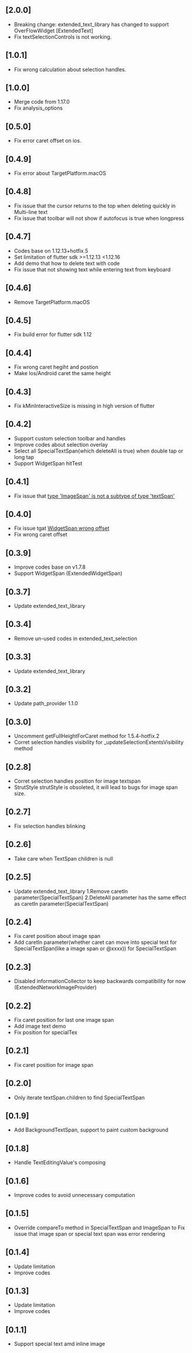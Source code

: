 ## [2.0.0]

* Breaking change: extended_text_library has changed to support OverFlowWidget [ExtendedText]
* Fix textSelectionControls is not working.

## [1.0.1]

* Fix wrong calculation about selection handles.

## [1.0.0]

* Merge code from 1.17.0
* Fix analysis_options

## [0.5.0]

* Fix error caret offset on ios.

## [0.4.9]

* Fix error about TargetPlatform.macOS

## [0.4.8]

* Fix issue that the cursor returns to the top when deleting quickly in Multi-line text
* Fix issue that toolbar will not show if autofocus is true when longpress

## [0.4.7]

* Codes base on 1.12.13+hotfix.5
* Set limitation of flutter sdk >=1.12.13 <1.12.16
* Add demo that how to delete text with code
* Fix issue that not showing text while entering text from keyboard

## [0.4.6]

* Remove TargetPlatform.macOS

## [0.4.5]

* Fix build error for flutter sdk 1.12

## [0.4.4]

* Fix wrong caret hegiht and postion
* Make Ios/Android caret the same height

## [0.4.3]

* Fix kMinInteractiveSize is missing in high version of flutter

## [0.4.2]

* Support custom selection toolbar and handles
* Improve codes about selection overlay
* Select all SpecialTextSpan(which deleteAll is true) when double tap or long tap
* Support WidgetSpan hitTest

## [0.4.1]

* Fix issue that [type 'ImageSpan' is not a subtype of type 'textSpan'](https://github.com/fluttercandies/extended_text_field/issues/13)

## [0.4.0]

* Fix issue tgat [WidgetSpan wrong offset](https://github.com/fluttercandies/extended_text_field/issues/11)
* Fix wrong caret offset

## [0.3.9]

* Improve codes base on v1.7.8
* Support WidgetSpan (ExtendedWidgetSpan)

## [0.3.7]

* Update extended_text_library

## [0.3.4]

* Remove un-used codes in extended_text_selection

## [0.3.3]

* Update extended_text_library

## [0.3.2]

* Update path_provider 1.1.0

## [0.3.0]

* Uncomment getFullHeightForCaret method for 1.5.4-hotfix.2
* Corret selection handles visibility for _updateSelectionExtentsVisibility method

## [0.2.8]

* Corret selection handles position for image textspan
* StrutStyle strutStyle is obsoleted, it will lead to bugs for image span size.

## [0.2.7]

* Fix selection handles blinking

## [0.2.6]

* Take care when TextSpan children is null

## [0.2.5]

* Update extended_text_library
1.Remove caretIn parameter(SpecialTextSpan)
2.DeleteAll parameter has the same effect as caretIn parameter(SpecialTextSpan)

## [0.2.4]

* Fix caret position about image span
* Add caretIn parameter(whether caret can move into special text for SpecialTextSpan(like a image span or @xxxx)) for SpecialTextSpan

## [0.2.3]

* Disabled informationCollector to keep backwards compatibility for now (ExtendedNetworkImageProvider)

## [0.2.2]

* Fix caret position for last one image span
* Add image text demo
* Fix position for specialTex

## [0.2.1]

* Fix caret position for image span

## [0.2.0]

* Only iterate textSpan.children to find SpecialTextSpan

## [0.1.9]

* Add BackgroundTextSpan, support to paint custom background

## [0.1.8]

* Handle TextEditingValue's composing

## [0.1.6]

* Improve codes to avoid unnecessary computation

## [0.1.5]

* Override compareTo method in SpecialTextSpan and ImageSpan to
  Fix issue that image span or special text span was error rendering

## [0.1.4]

* Update limitation
* Improve codes

## [0.1.3]

* Update limitation
* Improve codes

## [0.1.1]

* Support special text amd inline image
